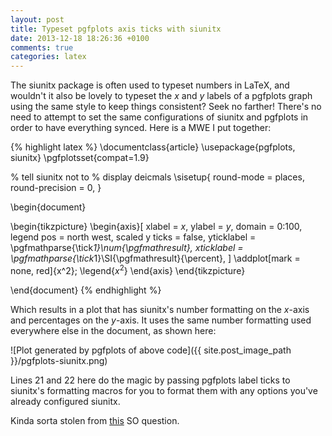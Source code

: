 ```yaml
---
layout: post
title: Typeset pgfplots axis ticks with siunitx
date: 2013-12-18 18:26:36 +0100
comments: true
categories: latex
---
```


The siunitx package is often used to typeset numbers in LaTeX, and wouldn't it also be lovely to typeset the _x_ and _y_ labels of a pgfplots graph using the same style to keep things consistent? Seek no farther! There's no need to attempt to set the same configurations of siunitx and pgfplots in order to have everything synced. Here is a MWE I put together:

{% highlight latex %}
\documentclass{article}
\usepackage{pgfplots, siunitx}
\pgfplotsset{compat=1.9}

% tell siunitx not to
% display deicmals
\sisetup{
  round-mode = places,
  round-precision = 0,
}

\begin{document}

\begin{tikzpicture}
  \begin{axis}[
      xlabel = $x$,
      ylabel = $y$,
      domain = 0:100,
      legend pos = north west,
      scaled y ticks = false,
      yticklabel = \pgfmathparse{\tick*1}\num{\pgfmathresult},
      xticklabel = \pgfmathparse{\tick*1}\SI{\pgfmathresult}{\percent},
    ]
    \addplot[mark = none, red]{x^2};
    \legend{$x^2$}
  \end{axis}
\end{tikzpicture}

\end{document}
{% endhighlight %}

Which results in a plot that has siunitx's number formatting on the _x_-axis and percentages on the _y_-axis. It uses the same number formatting used everywhere else in the document, as shown here:

![Plot generated by pgfplots of above code]({{ site.post_image_path }}/pgfplots-siunitx.png)

Lines 21 and 22 here do the magic by passing pgfplots label ticks to siunitx's formatting macros for you to format them with any options you've already configured siunitx.


Kinda sorta stolen from [this][1] SO question.

[1]: http://tex.stackexchange.com/questions/37900/pgfplot-consistent-number-format
